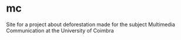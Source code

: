 # mc
Site for a project about deforestation made for the subject Multimedia Communication at the University of Coimbra
